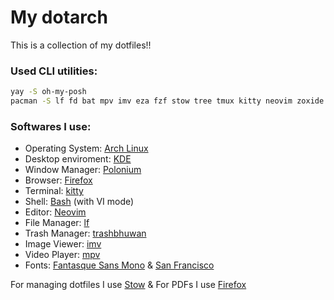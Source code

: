 # My dotarch
This is a collection of my dotfiles!!

### Used CLI utilities:
```bash
yay -S oh-my-posh
pacman -S lf fd bat mpv imv eza fzf stow tree tmux kitty neovim zoxide ripgrep
```
### Softwares I use:

- Operating System: [Arch Linux](https://archlinux.org/)
- Desktop enviroment: [KDE](https://kde.org/)
- Window Manager: [Polonium](https://github.com/zeroxoneafour/polonium)
- Browser: [Firefox](https://www.mozilla.org/en-US/firefox/new/)
- Terminal: [kitty](https://sw.kovidgoyal.net/kitty/)
- Shell: [Bash](https://www.gnu.org/software/bash/) (with VI mode)
- Editor: [Neovim](https://neovim.io/)
- File Manager: [lf](https://github.com/gokcehan/lf)
- Trash Manager: [trashbhuwan](https://github.com/tribhuwan-kumar/trashbhuwan)
- Image Viewer: [imv](https://sr.ht/~exec64/imv/)
- Video Player: [mpv](https://mpv.io/)
- Fonts: [Fantasque Sans Mono](https://github.com/belluzj/fantasque-sans) & [San Francisco](https://github.com/tribhuwan-kumar/dotarch/tree/main/accessories/San%20Francisco)

For managing dotfiles I use [Stow](https://www.gnu.org/software/stow/) & For PDFs I use [Firefox](https://www.mozilla.org/en-US/firefox/new/)
